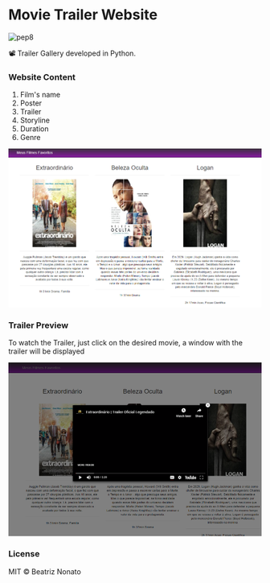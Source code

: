 # Movie Trailer Website 

![pep8](https://img.shields.io/badge/pep8online-compliant-brightgreen.svg)

:film_projector: Trailer Gallery developed in Python.

### Website Content

1. Film's name
2. Poster
3. Trailer
3. Storyline
4. Duration
5. Genre

![](img/overview.png)

### Trailer Preview

To watch the Trailer, just click on the desired movie, a window with the trailer will be displayed

![](img/trailer.png)

### License
MIT © Beatriz Nonato
